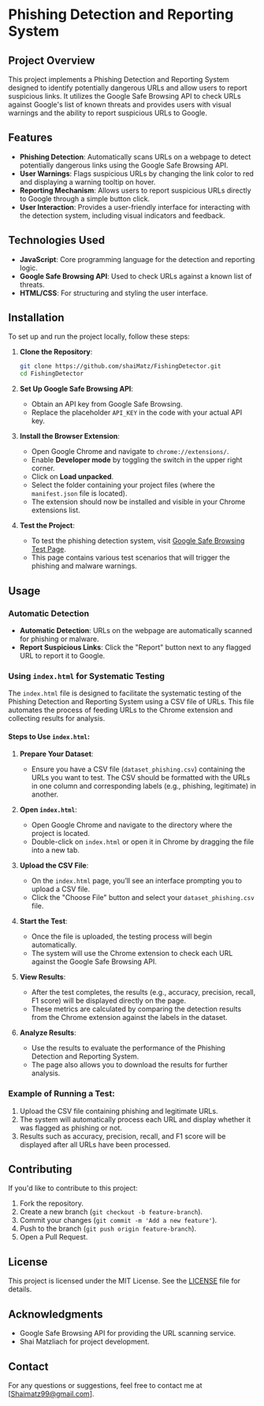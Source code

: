 # Phishing Detection and Reporting System

## Project Overview

This project implements a Phishing Detection and Reporting System designed to identify potentially dangerous URLs and allow users to report suspicious links. It utilizes the Google Safe Browsing API to check URLs against Google's list of known threats and provides users with visual warnings and the ability to report suspicious URLs to Google.

## Features

- **Phishing Detection**: Automatically scans URLs on a webpage to detect potentially dangerous links using the Google Safe Browsing API.
- **User Warnings**: Flags suspicious URLs by changing the link color to red and displaying a warning tooltip on hover.
- **Reporting Mechanism**: Allows users to report suspicious URLs directly to Google through a simple button click.
- **User Interaction**: Provides a user-friendly interface for interacting with the detection system, including visual indicators and feedback.

## Technologies Used

- **JavaScript**: Core programming language for the detection and reporting logic.
- **Google Safe Browsing API**: Used to check URLs against a known list of threats.
- **HTML/CSS**: For structuring and styling the user interface.

## Installation

To set up and run the project locally, follow these steps:

1. **Clone the Repository**:
    ```bash
    git clone https://github.com/shaiMatz/FishingDetector.git
    cd FishingDetector
    ```

2. **Set Up Google Safe Browsing API**:
   - Obtain an API key from Google Safe Browsing.
   - Replace the placeholder `API_KEY` in the code with your actual API key.

3. **Install the Browser Extension**:
   - Open Google Chrome and navigate to `chrome://extensions/`.
   - Enable **Developer mode** by toggling the switch in the upper right corner.
   - Click on **Load unpacked**.
   - Select the folder containing your project files (where the `manifest.json` file is located).
   - The extension should now be installed and visible in your Chrome extensions list.

4. **Test the Project**:
   - To test the phishing detection system, visit [Google Safe Browsing Test Page](https://testsafebrowsing.appspot.com/).
   - This page contains various test scenarios that will trigger the phishing and malware warnings.

## Usage

### Automatic Detection
- **Automatic Detection**: URLs on the webpage are automatically scanned for phishing or malware.
- **Report Suspicious Links**: Click the "Report" button next to any flagged URL to report it to Google.

### Using `index.html` for Systematic Testing

The `index.html` file is designed to facilitate the systematic testing of the Phishing Detection and Reporting System using a CSV file of URLs. This file automates the process of feeding URLs to the Chrome extension and collecting results for analysis.

#### Steps to Use `index.html`:

1. **Prepare Your Dataset**:
   - Ensure you have a CSV file (`dataset_phishing.csv`) containing the URLs you want to test. The CSV should be formatted with the URLs in one column and corresponding labels (e.g., phishing, legitimate) in another.

2. **Open `index.html`**:
   - Open Google Chrome and navigate to the directory where the project is located.
   - Double-click on `index.html` or open it in Chrome by dragging the file into a new tab.

3. **Upload the CSV File**:
   - On the `index.html` page, you’ll see an interface prompting you to upload a CSV file.
   - Click the "Choose File" button and select your `dataset_phishing.csv` file.

4. **Start the Test**:
   - Once the file is uploaded, the testing process will begin automatically.
   - The system will use the Chrome extension to check each URL against the Google Safe Browsing API.

5. **View Results**:
   - After the test completes, the results (e.g., accuracy, precision, recall, F1 score) will be displayed directly on the page.
   - These metrics are calculated by comparing the detection results from the Chrome extension against the labels in the dataset.

6. **Analyze Results**:
   - Use the results to evaluate the performance of the Phishing Detection and Reporting System.
   - The page also allows you to download the results for further analysis.

### Example of Running a Test:

1. Upload the CSV file containing phishing and legitimate URLs.
2. The system will automatically process each URL and display whether it was flagged as phishing or not.
3. Results such as accuracy, precision, recall, and F1 score will be displayed after all URLs have been processed.

## Contributing

If you'd like to contribute to this project:

1. Fork the repository.
2. Create a new branch (`git checkout -b feature-branch`).
3. Commit your changes (`git commit -m 'Add a new feature'`).
4. Push to the branch (`git push origin feature-branch`).
5. Open a Pull Request.

## License

This project is licensed under the MIT License. See the [LICENSE](LICENSE) file for details.

## Acknowledgments

- Google Safe Browsing API for providing the URL scanning service.
- Shai Matzliach for project development.

## Contact

For any questions or suggestions, feel free to contact me at [Shaimatz99@gmail.com].
